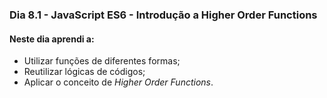 ### Dia 8.1 - JavaScript ES6 - Introdução a Higher Order Functions

#### Neste dia aprendi a:

- Utilizar funções de diferentes formas;
- Reutilizar lógicas de códigos;
- Aplicar o conceito de _Higher Order Functions_.